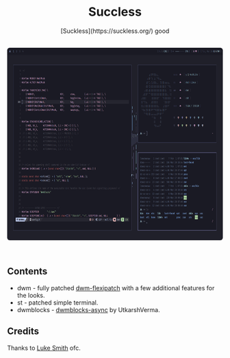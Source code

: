 <div align="center">
  <h1> Succless </h1>
  [Suckless](https://suckless.org/) good
</div>
<br>
<div align="center" style="border-radius:6px;">
  <p>
    <img src="dwm_ss.png" align="center" height="450px" style="border-radius:6px;"/>
  </p>
</div>
<br>

## Contents
- dwm - fully patched [dwm-flexipatch](https://github.com/bakkeby/dwm-flexipatch) with a few additional features for the looks.
- st - patched simple terminal.
- dwmblocks - [dwmblocks-async](https://github.com/UtkarshVerma/dwmblocks-async) by UtkarshVerma.

## Credits
Thanks to [Luke Smith](https://github.com/LukeSmithxyz) ofc.

